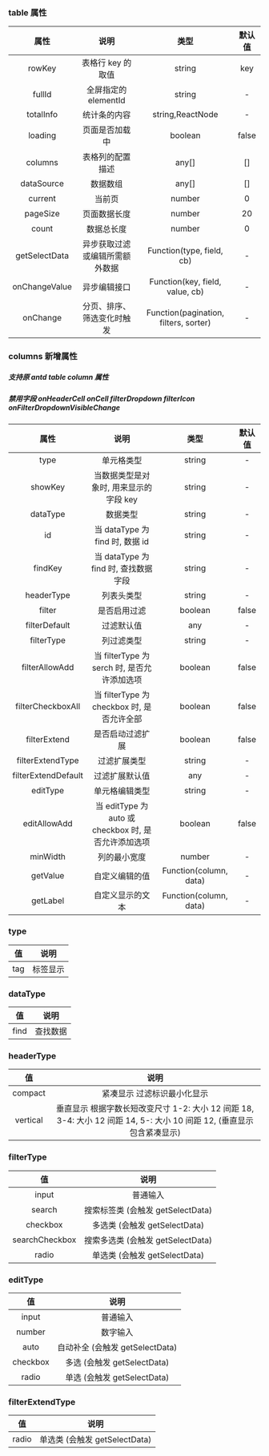 ### table 属性

|     属性      |              说明              |                 类型                  | 默认值 |
| :-----------: | :----------------------------: | :-----------------------------------: | :----: |
|    rowKey     |       表格行 key 的取值        |                string                 |  key   |
|    fullId     |      全屏指定的 elementId      |                string                 |   -    |
|   totalInfo   |          统计条的内容          |           string,ReactNode            |   -    |
|    loading    |         页面是否加载中         |                boolean                | false  |
|    columns    |        表格列的配置描述        |                 any[]                 |   []   |
|  dataSource   |            数据数组            |                 any[]                 |   []   |
|    current    |             当前页             |                number                 |   0    |
|   pageSize    |          页面数据长度          |                number                 |   20   |
|     count     |           数据总长度           |                number                 |   0    |
| getSelectData | 异步获取过滤或编辑所需额外数据 |       Function(type, field, cb)       |   -    |
| onChangeValue |          异步编辑接口          |    Function(key, field, value, cb)    |   -    |
|   onChange    |   分页、排序、筛选变化时触发   | Function(pagination, filters, sorter) |   -    |

### columns 新增属性

##### 支持原 antd table column 属性

##### 禁用字段 onHeaderCell onCell filterDropdown filterIcon onFilterDropdownVisibleChange

|        属性         |                         说明                         |          类型          | 默认值 |
| :-----------------: | :--------------------------------------------------: | :--------------------: | :----: |
|        type         |                      单元格类型                      |         string         |   -    |
|       showKey       |        当数据类型是对象时, 用来显示的字段 key        |         string         |   -    |
|      dataType       |                       数据类型                       |         string         |   -    |
|         id          |           当 dataType 为 find 时, 数据 id            |         string         |   -    |
|       findKey       |         当 dataType 为 find 时, 查找数据字段         |         string         |   -    |
|     headerType      |                      列表头类型                      |         string         |   -    |
|       filter        |                     是否启用过滤                     |        boolean         | false  |
|    filterDefault    |                      过滤默认值                      |          any           |   -    |
|     filterType      |                      列过滤类型                      |         string         |   -    |
|   filterAllowAdd    |     当 filterType 为 serch 时, 是否允许添加选项      |        boolean         | false  |
|  filterCheckboxAll  |      当 filterType 为 checkbox 时, 是否允许全部      |        boolean         | false  |
|    filterExtend     |                   是否启动过滤扩展                   |        boolean         | false  |
|  filterExtendType   |                     过滤扩展类型                     |         string         |   -    |
| filterExtendDefault |                    过滤扩展默认值                    |          any           |   -    |
|      editType       |                    单元格编辑类型                    |         string         |   -    |
|    editAllowAdd     | 当 editType 为 auto 或 checkbox 时, 是否允许添加选项 |        boolean         | false  |
|      minWidth       |                     列的最小宽度                     |         number         |   -    |
|      getValue       |                    自定义编辑的值                    | Function(column, data) |   -    |
|      getLabel       |                   自定义显示的文本                   | Function(column, data) |   -    |

### type

| 值  |   说明   |
| :-: | :------: |
| tag | 标签显示 |

### dataType

|  值  |   说明   |
| :--: | :------: |
| find | 查找数据 |

### headerType

|    值    |                                                         说明                                                          |
| :------: | :-------------------------------------------------------------------------------------------------------------------: |
| compact  |                                              紧凑显示 过滤标识最小化显示                                              |
| vertical | 垂直显示 根据字数长短改变尺寸 1-2: 大小 12 间距 18, 3-4: 大小 12 间距 14, 5-: 大小 10 间距 12, (垂直显示包含紧凑显示) |

### filterType

|       值       |               说明                |
| :------------: | :-------------------------------: |
|     input      |             普通输入              |
|     search     | 搜索标签类 (会触发 getSelectData) |
|    checkbox    |   多选类 (会触发 getSelectData)   |
| searchCheckbox | 搜索多选类 (会触发 getSelectData) |
|     radio      |   单选类 (会触发 getSelectData)   |

### editType

|    值    |              说明               |
| :------: | :-----------------------------: |
|  input   |            普通输入             |
|  number  |            数字输入             |
|   auto   | 自动补全 (会触发 getSelectData) |
| checkbox |   多选 (会触发 getSelectData)   |
|  radio   |   单选 (会触发 getSelectData)   |

### filterExtendType

|  值   |             说明              |
| :---: | :---------------------------: |
| radio | 单选类 (会触发 getSelectData) |

